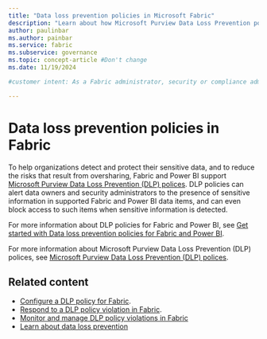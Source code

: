 ```yaml
---
title: "Data loss prevention policies in Microsoft Fabric"
description: "Learn about how Microsoft Purview Data Loss Prevention policies work in Microsoft Fabric."
author: paulinbar
ms.author: painbar
ms.service: fabric
ms.subservice: governance
ms.topic: concept-article #Don't change
ms.date: 11/19/2024

#customer intent: As a Fabric administrator, security or compliance admin, or Fabric or Power BI data owner, I want to know where I can find information about Microsoft Purview Data Loss Prevention (DLP) polices for Fabric and Power BI.

---
```


# Data loss prevention policies in Fabric

To help organizations detect and protect their sensitive data, and to reduce the risks that result from oversharing, Fabric and Power BI support [Microsoft Purview Data Loss Prevention (DLP) polices](/microsoft-365/compliance/dlp-learn-about-dlp). DLP policies can alert data owners and security administrators to the presence of sensitive information in supported Fabric and Power BI data items, and can even block access to such items when sensitive information is detected.

For more information about DLP policies for Fabric and Power BI, see [Get started with Data loss prevention policies for Fabric and Power BI](/purview/dlp-powerbi-get-started).

For more information about Microsoft Purview Data Loss Prevention (DLP) polices, see [Microsoft Purview Data Loss Prevention (DLP) polices](/microsoft-365/compliance/dlp-learn-about-dlp).

## Related content

* [Configure a DLP policy for Fabric](./data-loss-prevention-configure.md).
* [Respond to a DLP policy violation in Fabric](./data-loss-prevention-respond.md).
* [Monitor and manage DLP policy violations in Fabric](./data-loss-prevention-monitor.md)
* [Learn about data loss prevention](/purview/dlp-learn-about-dlp)